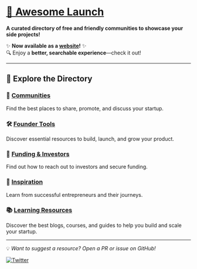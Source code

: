 # [🚀 Awesome Launch](https://awesome-launch.com/)

**A curated directory of free and friendly communities to showcase your side projects!**  

✨ **Now available as a [website](https://awesome-launch.com/)!** ✨  
🔍 Enjoy a **better, searchable experience**—check it out!

---

## 📢 Explore the Directory  

### 🔗 [Communities](./Communities.md)  

Find the best places to share, promote, and discuss your startup.  

### 🛠️ [Founder Tools](./FounderTools.md)  

Discover essential resources to build, launch, and grow your product.  

### 💸 [Funding & Investors](./Funding.md)  

Find out how to reach out to investors and secure funding.

### 🌟 [Inspiration](./Inspiration.md)  

Learn from successful entrepreneurs and their journeys.

### 📚 [Learning Resources](./Learning.md)

Discover the best blogs, courses, and guides to help you build and scale your startup.

---

💡 *Want to suggest a resource? Open a PR or issue on GitHub!*  

[![Twitter](https://img.shields.io/badge/twitter-soGeneri-blue.svg)](https://twitter.com/soGeneri)
